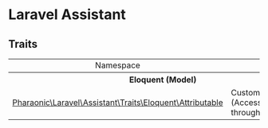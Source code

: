 # Laravel Assistant

## Traits
<table>
    <tr>
        <td align="center">Namespace</td>
        <td align="center">Usage</td>
    </tr>
    <tr>
        <th colspan="2" align="center">Eloquent (Model)</th>
    </tr>
    <tr>
        <td>
            <a href="https://github.com/Pharaonic/laravel-assistant/blob/main/src/Traits/Eloquent/Attributable.php">
                Pharaonic\Laravel\Assistant\Traits\Eloquent\Attributable
            </a>
        </td>
        <td>
            Custom Attributes (Accessors/Mutators) through the code
        </td>
    </tr>
</table>
